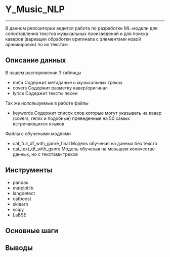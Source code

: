 # Y_Music_NLP

---

В данном репозитории ведется работа по разработке ML-модели для сопоставления текстов музыкальных произведений и для поиска каверов (вариации обработки оригинала с элементами новой аранжировки) по их текстам


## Описание данных

В нашем распоряжении 3 таблицы 

- meta 
Содержит метаданые о музыкальных треках
- covers
Содержит разметку кавер/оригинал
- lyrics
Содержит тексты песен

Так же используемые в работе файлы

- keywords
Содержит список слов которые могут указывать на кавер (covers, remix и подобные) преведенные на 50 самых встречающихся языков

Файлы с обучеными модлями 

- cat_full_df_with_ganre_final
Модель обученая на данных без текста
- cat_text_df_with_ganre
Модель обученая на меньшем количестве данных, но с текстами треков

## Инструменты

- pandas
- matplotlib
- langdetect
- catboost
- sklearn
- scipy
- LaBSE

## Основные шаги


## Выводы
